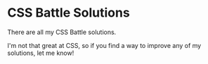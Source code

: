 # CSS Battle Solutions

There are all my CSS Battle solutions.

I'm not that great at CSS, so if you find a way to improve any of my solutions, let me know!
